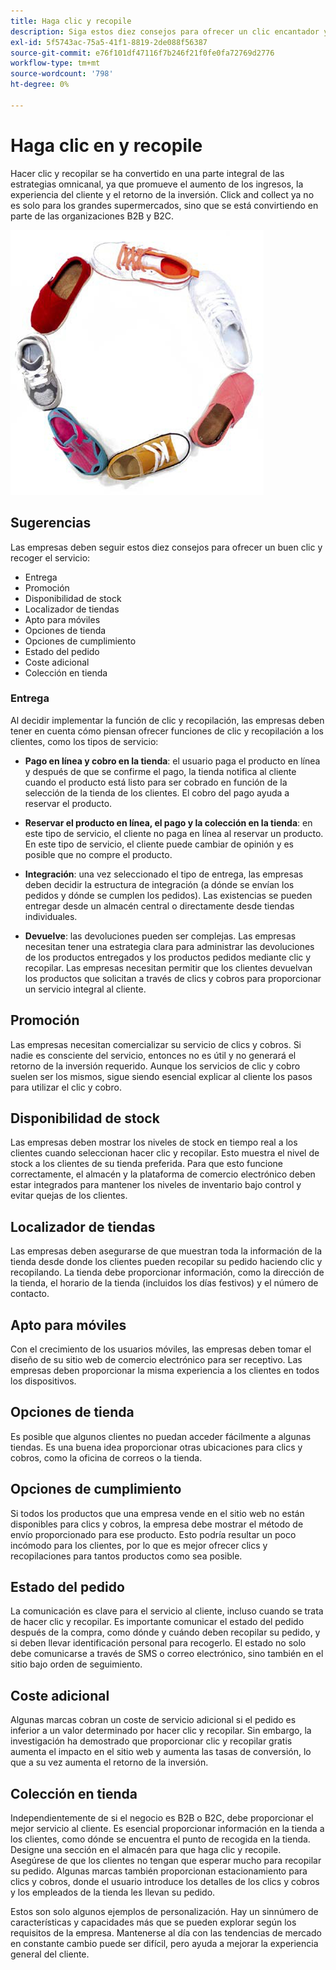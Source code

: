 ```yaml
---
title: Haga clic y recopile
description: Siga estos diez consejos para ofrecer un clic encantador y recopilar experiencia para sus clientes.
exl-id: 5f5743ac-75a5-41f1-8819-2de088f56387
source-git-commit: e76f101df47116f7b246f21f0fe0fa72769d2776
workflow-type: tm+mt
source-wordcount: '798'
ht-degree: 0%

---
```


# Haga clic en y recopile

Hacer clic y recopilar se ha convertido en una parte integral de las estrategias omnicanal, ya que promueve el aumento de los ingresos, la experiencia del cliente y el retorno de la inversión. Click and collect ya no es solo para los grandes supermercados, sino que se está convirtiendo en parte de las organizaciones B2B y B2C.

![Zapatos en círculo](../../assets/playbooks/shoes.png)

## Sugerencias

Las empresas deben seguir estos diez consejos para ofrecer un buen clic y recoger el servicio:

- Entrega
- Promoción
- Disponibilidad de stock
- Localizador de tiendas
- Apto para móviles
- Opciones de tienda
- Opciones de cumplimiento
- Estado del pedido
- Coste adicional
- Colección en tienda

### Entrega

Al decidir implementar la función de clic y recopilación, las empresas deben tener en cuenta cómo piensan ofrecer funciones de clic y recopilación a los clientes, como los tipos de servicio:

- **Pago en línea y cobro en la tienda**: el usuario paga el producto en línea y después de que se confirme el pago, la tienda notifica al cliente cuando el producto está listo para ser cobrado en función de la selección de la tienda de los clientes. El cobro del pago ayuda a reservar el producto.

- **Reservar el producto en línea, el pago y la colección en la tienda**: en este tipo de servicio, el cliente no paga en línea al reservar un producto. En este tipo de servicio, el cliente puede cambiar de opinión y es posible que no compre el producto.

- **Integración**: una vez seleccionado el tipo de entrega, las empresas deben decidir la estructura de integración (a dónde se envían los pedidos y dónde se cumplen los pedidos). Las existencias se pueden entregar desde un almacén central o directamente desde tiendas individuales.

- **Devuelve**: las devoluciones pueden ser complejas. Las empresas necesitan tener una estrategia clara para administrar las devoluciones de los productos entregados y los productos pedidos mediante clic y recopilar. Las empresas necesitan permitir que los clientes devuelvan los productos que solicitan a través de clics y cobros para proporcionar un servicio integral al cliente.

## Promoción

Las empresas necesitan comercializar su servicio de clics y cobros. Si nadie es consciente del servicio, entonces no es útil y no generará el retorno de la inversión requerido. Aunque los servicios de clic y cobro suelen ser los mismos, sigue siendo esencial explicar al cliente los pasos para utilizar el clic y cobro.

## Disponibilidad de stock

Las empresas deben mostrar los niveles de stock en tiempo real a los clientes cuando seleccionan hacer clic y recopilar. Esto muestra el nivel de stock a los clientes de su tienda preferida. Para que esto funcione correctamente, el almacén y la plataforma de comercio electrónico deben estar integrados para mantener los niveles de inventario bajo control y evitar quejas de los clientes.

## Localizador de tiendas

Las empresas deben asegurarse de que muestran toda la información de la tienda desde donde los clientes pueden recopilar su pedido haciendo clic y recopilando. La tienda debe proporcionar información, como la dirección de la tienda, el horario de la tienda (incluidos los días festivos) y el número de contacto.

## Apto para móviles

Con el crecimiento de los usuarios móviles, las empresas deben tomar el diseño de su sitio web de comercio electrónico para ser receptivo. Las empresas deben proporcionar la misma experiencia a los clientes en todos los dispositivos.

## Opciones de tienda

Es posible que algunos clientes no puedan acceder fácilmente a algunas tiendas. Es una buena idea proporcionar otras ubicaciones para clics y cobros, como la oficina de correos o la tienda.

## Opciones de cumplimiento

Si todos los productos que una empresa vende en el sitio web no están disponibles para clics y cobros, la empresa debe mostrar el método de envío proporcionado para ese producto. Esto podría resultar un poco incómodo para los clientes, por lo que es mejor ofrecer clics y recopilaciones para tantos productos como sea posible.

## Estado del pedido

La comunicación es clave para el servicio al cliente, incluso cuando se trata de hacer clic y recopilar. Es importante comunicar el estado del pedido después de la compra, como dónde y cuándo deben recopilar su pedido, y si deben llevar identificación personal para recogerlo. El estado no solo debe comunicarse a través de SMS o correo electrónico, sino también en el sitio bajo orden de seguimiento.

## Coste adicional

Algunas marcas cobran un coste de servicio adicional si el pedido es inferior a un valor determinado por hacer clic y recopilar. Sin embargo, la investigación ha demostrado que proporcionar clic y recopilar gratis aumenta el impacto en el sitio web y aumenta las tasas de conversión, lo que a su vez aumenta el retorno de la inversión.

## Colección en tienda

Independientemente de si el negocio es B2B o B2C, debe proporcionar el mejor servicio al cliente. Es esencial proporcionar información en la tienda a los clientes, como dónde se encuentra el punto de recogida en la tienda. Designe una sección en el almacén para que haga clic y recopile. Asegúrese de que los clientes no tengan que esperar mucho para recopilar su pedido. Algunas marcas también proporcionan estacionamiento para clics y cobros, donde el usuario introduce los detalles de los clics y cobros y los empleados de la tienda les llevan su pedido.

Estos son solo algunos ejemplos de personalización. Hay un sinnúmero de características y capacidades más que se pueden explorar según los requisitos de la empresa. Mantenerse al día con las tendencias de mercado en constante cambio puede ser difícil, pero ayuda a mejorar la experiencia general del cliente.
